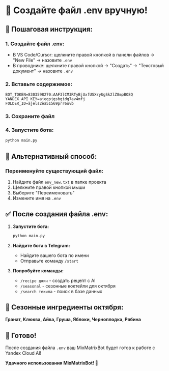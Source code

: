 # 🚀 Создайте файл .env вручную!

## 📝 Пошаговая инструкция:

### 1. Создайте файл .env:
- В VS Code/Cursor: щелкните правой кнопкой в панели файлов → "New File" → назовите `.env`
- В проводнике: щелкните правой кнопкой → "Создать" → "Текстовый документ" → назовите `.env`

### 2. Вставьте содержимое:
```env
BOT_TOKEN=8303598270:AAF3lCM3RTyBjUxfUSXryUgSk2lZ8mpBO8Q
YANDEX_API_KEY=ajegpjgsbgidg7av4mfj
FOLDER_ID=ajels2ea51569prr6uvb
```

### 3. Сохраните файл

### 4. Запустите бота:
```bash
python main.py
```

## 🎯 Альтернативный способ:

### Переименуйте существующий файл:
1. Найдите файл `env_new.txt` в папке проекта
2. Щелкните правой кнопкой мыши
3. Выберите "Переименовать"
4. Измените имя на `.env`

## ✅ После создания файла .env:

1. **Запустите бота:**
   ```bash
   python main.py
   ```

2. **Найдите бота в Telegram:**
   - Найдите вашего бота по имени
   - Отправьте команду `/start`

3. **Попробуйте команды:**
   - `/recipe джин` - создать рецепт с AI
   - `/seasonal` - сезонные коктейли для октября
   - `/search текила` - поиск в базе данных

## 🍂 Сезонные ингредиенты октября:
**Гранат, Клюква, Айва, Груша, Яблоки, Черноплодка, Рябина**

## 🎉 Готово!

После создания файла `.env` ваш MixMatrixBot будет готов к работе с Yandex Cloud AI!

**Удачного использования MixMatrixBot! 🍹**